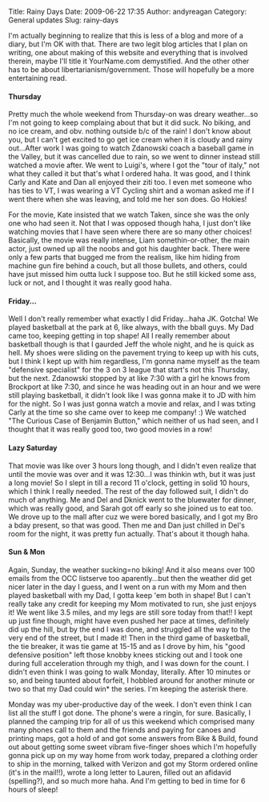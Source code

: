 Title: Rainy Days
Date: 2009-06-22 17:35
Author: andyreagan
Category: General updates
Slug: rainy-days

I'm actually beginning to realize that this is less of a blog and more
of a diary, but I'm OK with that. There are two legit blog articles that
I plan on writing, one about making of this website and everything that
is involved therein, maybe I'll title it YourName.com demystified. And
the other other has to be about libertarianism/government. Those will
hopefully be a more entertaining read.

#### Thursday

Pretty much the whole weekend from Thursday-on was dreary weather...so
I'm not going to keep complaing about that but it did suck. No biking,
and no ice cream, and obv. nothing outside b/c of the rain! I don't know
about you, but I can't get excited to go get ice cream when it is cloudy
and rainy out...After work I was going to watch Zdanowski coach a
baseball game in the Valley, but it was cancelled due to rain, so we
went to dinner instead still watched a movie after. We went to Luigi's,
where I got the "tour of italy," not what they called it but that's what
I ordered haha. It was good, and I think Carly and Kate and Dan all
enjoyed their ziti too. I even met someone who has ties to VT, I was
wearing a VT Cycling shirt and a woman asked me if I went there when she
was leaving, and told me her son does. Go Hokies!

For the movie, Kate insisted that we watch Taken, since she was the only
one who had seen it. Not that I was opposed though haha, I just don't
like watching movies that I have seen where there are so many other
choices! Basically, the movie was really intense, Liam
somethin-or-other, the main actor, just owned up all the noobs and got
his daughter back. There were only a few parts that bugged me from the
realism, like him hiding from machine gun fire behind a couch, but all
those bullets, and others, could have jsut missed him outta luck I
suppose too. But he still kicked some ass, luck or not, and I thought it
was really good haha.

#### Friday...

Well I don't really remember what exactly I did Friday...haha JK.
Gotcha! We played basketball at the park at 6, like always, with the
bball guys. My Dad came too, keeping getting in top shape! All I really
remember about basketball though is that I gaurded Jeff the whole night,
and he is quick as hell. My shoes were sliding on the pavement trying to
keep up with his cuts, but I think I kept up with him regardless, I'm
gonna name myself as the team "defensive specialist" for the 3 on 3
league that start's not this Thursday, but the next. Zdanowski stopped
by at like 7:30 with a girl he knows from Brockport at like 7:30, and
since he was heading out in an hour and we were still playing
basketball, it didn't look like I was gonna make it to JD with him for
the night. So I was just gonna watch a movie and relax, and I was txting
Carly at the time so she came over to keep me company! :) We watched
"The Curious Case of Benjamin Button," which neither of us had seen, and
I thought that it was really good too, two good movies in a row!

#### Lazy Saturday

That movie was like over 3 hours long though, and I didn't even realize
that until the movie was over and it was 12:30...I was thinkin wth, but
it was just a long movie! So I slept in till a record 11 o'clock,
getting in solid 10 hours, which I think I really needed. The rest of
the day followed suit, I didn't do much of anything. Me and Del and
Dknick went to the bluewater for dinner, which was really good, and
Sarah got off early so she joined us to eat too. We drove up to the mall
after cuz we were bored basically, and I got my Bro a bday present, so
that was good. Then me and Dan just chilled in Del's room for the night,
it was pretty fun actually. That's about it though haha.

#### Sun & Mon

Again, Sunday, the weather sucking=no biking! And it also means over 100
emails from the OCC listserve too aparently...but then the weather did
get nicer later in the day I guess, and I went on a run with my Mom and
then played basketball with my Dad, I gotta keep 'em both in shape! But
I can't really take any credit for keeping my Mom motivated to run, she
just enjoys it! We went like 3.5 miles, and my legs are still sore today
from that!! I kept up just fine though, might have even pushed her pace
at times, definitely did up the hill, but by the end I was done, and
struggled all the way to the very end of the street, but I made it! Then
in the third game of basketball, the tie breaker, it was tie game at
15-15 and as I drove by him, his "good defensive position" left those
knobby knees sticking out and I took one during full acceleration
through my thigh, and I was down for the count. I didn't even think I
was going to walk Monday, literally. After 10 minutes or so, and being
taunted about forfeit, I hobbled around for another minute or two so
that my Dad could win\* the series. I'm keeping the asterisk there.

Monday was my uber-productive day of the week. I don't even think I can
list all the stuff I got done. The phone's were a ringin, for sure.
Basically, I planned the camping trip for all of us this weekend which
comprised many many phones call to them and the friends and paying for
canoes and printing maps, got a hold of and got some answers from Bike &
Build, found out about getting some sweet vibram five-finger shoes which
I'm hopefully gonna pick up on my way home from work today, prepared a
clothing order to ship in the morning, talked with Verizon and got my
Storm ordered online (it's in the mail!!), wrote a long letter to
Lauren, filled out an afidavid (spelling?), and so much more haha. And
I'm getting to bed in time for 6 hours of sleep!

